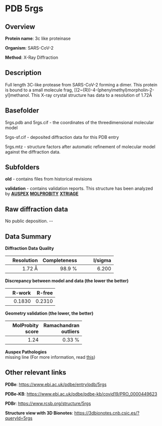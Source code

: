 # PDB 5rgs

## Overview

**Protein name**: 3c like proteinase

**Organism**: SARS-CoV-2

**Method**: X-Ray Diffraction

## Description

Full length 3C-like protease from SARS-CoV-2 forming a dimer. This protein is bound to a small molecule frag, [(2~{R})-4-(phenylmethyl)morpholin-2-yl]methanol. This X-ray crystal structure has data to a resolution of 1.72Å

## Basefolder

5rgs.pdb and 5rgs.cif - the coordinates of the threedimensional molecular model

5rgs-sf.cif - deposited diffraction data for this PDB entry

5rgs.mtz - structure factors after automatic refinement of molecular model against the diffraction data.

## Subfolders



**old** - contains files from historical revisions

**validation** - contains validation reports. This structure has been analyzed by [**AUSPEX**](https://github.com/thorn-lab/coronavirus_structural_task_force/tree/master/pdb/3c_like_proteinase/SARS-CoV-2/5rgs/validation/auspex)  [**MOLPROBITY**](https://github.com/thorn-lab/coronavirus_structural_task_force/tree/master/pdb/3c_like_proteinase/SARS-CoV-2/5rgs/validation/molprobity) [**XTRIAGE**](https://github.com/thorn-lab/coronavirus_structural_task_force/blob/master/pdb/3c_like_proteinase/SARS-CoV-2/5rgs/validation/Xtriage_output.log)  



## Raw diffraction data

No public deposition. --<br> 

## Data Summary
**Diffraction Data Quality**

|   | Resolution | Completeness| I/sigma |
|---|-------------:|----------------:|--------------:|
|   |1.72 Å|98.9  %|<img width=50/>6.200|

**Discrepancy between model and data (the lower the better)**

|   | **R-work**| **R-free**   
|---|-------------:|----------------:|           
||  0.1830|  0.2310|

**Geometry validation (the lower, the better)**

|   |**MolProbity<br>score**| **Ramachandran<br>outliers** 
|---|-------------:|----------------:|
||  1.24|  0.33 %|

**Auspex Pathologies**<br> missing line (For more information, read [this](https://github.com/thorn-lab/coronavirus_structural_task_force/blob/master/pdb/3c_like_proteinase/SARS-CoV-2/5rgs/validation/auspex/5rgs_auspex_comments.txt))

 



## Other relevant links 
**PDBe**:  https://www.ebi.ac.uk/pdbe/entry/pdb/5rgs

**PDBe-KB**: https://www.ebi.ac.uk/pdbe/pdbe-kb/covid19/PRO_0000449623 
 
**PDBr**: https://www.rcsb.org/structure/5rgs 

**Structure view with 3D Bionotes**: https://3dbionotes.cnb.csic.es/?queryId=5rgs

